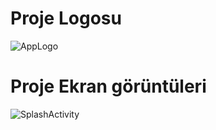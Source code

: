 # Proje Logosu
![AppLogo](https://user-images.githubusercontent.com/61199821/105430584-de3da900-5c64-11eb-9b52-9725fc85978a.png)
# Proje Ekran görüntüleri
![SplashActivity](https://user-images.githubusercontent.com/61199821/105430464-a20a4880-5c64-11eb-83b1-8f657ee8781f.png)
